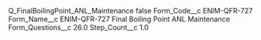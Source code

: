<?xml version="1.0" encoding="UTF-8"?>
<CustomMetadata xmlns="http://soap.sforce.com/2006/04/metadata" xmlns:xsi="http://www.w3.org/2001/XMLSchema-instance" xmlns:xsd="http://www.w3.org/2001/XMLSchema">
    <label>Q_FinalBoilingPoint_ANL_Maintenance</label>
    <protected>false</protected>
    <values>
        <field>Form_Code__c</field>
        <value xsi:type="xsd:string">ENIM-QFR-727</value>
    </values>
    <values>
        <field>Form_Name__c</field>
        <value xsi:type="xsd:string">ENIM-QFR-727 Final Boiling Point ANL Maintenance</value>
    </values>
    <values>
        <field>Form_Questions__c</field>
        <value xsi:type="xsd:double">26.0</value>
    </values>
    <values>
        <field>Step_Count__c</field>
        <value xsi:type="xsd:double">1.0</value>
    </values>
</CustomMetadata>

